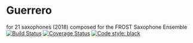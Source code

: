 # Guerrero
for 21 saxophones (2018)
composed for the FROST Saxophone Ensemble<br/>
[![Build Status](https://travis-ci.org/GregoryREvans/guerrero.svg?branch=master)](https://travis-ci.org/GregoryREvans/guerrero) [![Coverage Status](https://coveralls.io/repos/github/GregoryREvans/guerrero/badge.svg?branch=master)](https://coveralls.io/github/GregoryREvans/guerrero?branch=master) [![Code style: black](https://img.shields.io/badge/code%20style-black-000000.svg)](https://github.com/python/black)
